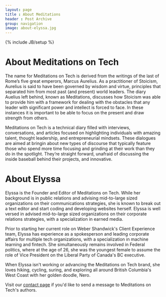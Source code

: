 ```yaml
---
layout: page
title : About Meditations
header : Post Archive
group: navigation
image: about-elyssa.jpg
---
```

{% include JB/setup %}

# About Meditations on Tech

The name for Meditations on Tech is derived from the writings of the last of Rome’s five great emperors, Marcus Aurelius. As a practitioner of Stoicism, Aurelius is said to have been governed by wisdom and virtue, principles that separated him from most past (and present) world leaders. The diary Auelius left behind, known as Meditations, discusses how Stoicism was able to provide him with a framework for dealing with the obstacles that any leader with significant power and intellect is forced to face. In these instances it is important to be able to focus on the present and draw strength from others.

Meditations on Tech is a technical diary filled with interviews, conversations, and articles focused on highlighting individuals with amazing talent, thought leadership, and entrepreneurial mindsets. These dialogues are aimed at bringin about new types of discourse that typically feature those who spend more time focusing and grinding at their work than they do in the spotlight. They’re straight forward, unafraid of discussing the inside baseball behind their projects, and innovative.


# About Elyssa
Elyssa is the Founder and Editor of Meditations on Tech.   While her background is in public relations and advising mid-to-large sized organizations on their communications strategies, she is known to break out a text editor and start coding and developing websites herself. Elyssa is well versed in advised mid-to-large sized organizations on their corporate relations strategies, with a specialization in earned media. 

Prior to starting her current role on Weber Shandwick's Client Experience team, Elyssa has experience as a spokesperson and leading corporate affairs for multiple tech organizations, with a specialization in machine learning and fintech. She simultaneously remains involved in Federal politics, where at the age of 26, she was the youngest female to assume the role of Vice President on the Liberal Party of Canada's BC executive.

When Elyssa isn't working or advancing the Meditations on Tech brand, she loves hiking, cycling, suring, and exploring all around British Columbia's West Coast with her golden doodle, Nero.

Visit our <a href="/contact.html">contact page</a> if you'd like to send a message to Meditations on Tech's authors.
